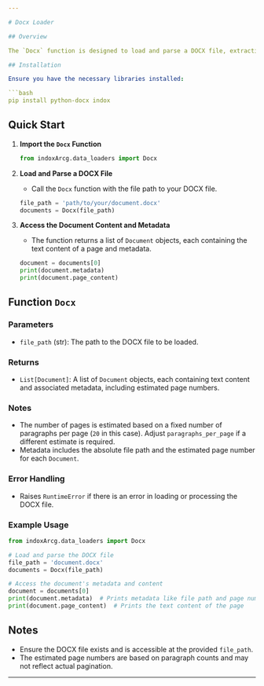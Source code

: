 ```yaml
---

# Docx Loader

## Overview

The `Docx` function is designed to load and parse a DOCX file, extracting its text content and estimating page numbers based on paragraph counts. Each page's content is represented as a `Document` object with associated metadata.

## Installation

Ensure you have the necessary libraries installed:

```bash
pip install python-docx indox
```

## Quick Start

1. **Import the `Docx` Function**

   ```python
   from indoxArcg.data_loaders import Docx
   ```

2. **Load and Parse a DOCX File**

   - Call the `Docx` function with the file path to your DOCX file.

   ```python
   file_path = 'path/to/your/document.docx'
   documents = Docx(file_path)
   ```

3. **Access the Document Content and Metadata**

   - The function returns a list of `Document` objects, each containing the text content of a page and metadata.

   ```python
   document = documents[0]
   print(document.metadata)
   print(document.page_content)
   ```

## Function `Docx`

### Parameters

- `file_path` (str): The path to the DOCX file to be loaded.

### Returns

- `List[Document]`: A list of `Document` objects, each containing text content and associated metadata, including estimated page numbers.

### Notes

- The number of pages is estimated based on a fixed number of paragraphs per page (`20` in this case). Adjust `paragraphs_per_page` if a different estimate is required.
- Metadata includes the absolute file path and the estimated page number for each `Document`.

### Error Handling

- Raises `RuntimeError` if there is an error in loading or processing the DOCX file.

### Example Usage

```python
from indoxArcg.data_loaders import Docx

# Load and parse the DOCX file
file_path = 'document.docx'
documents = Docx(file_path)

# Access the document's metadata and content
document = documents[0]
print(document.metadata)  # Prints metadata like file path and page number
print(document.page_content)  # Prints the text content of the page
```

## Notes

- Ensure the DOCX file exists and is accessible at the provided `file_path`.
- The estimated page numbers are based on paragraph counts and may not reflect actual pagination.

---
```

